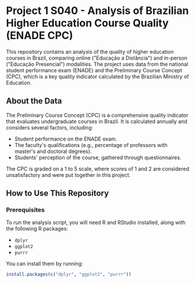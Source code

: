 # Project 1 S040 - Analysis of Brazilian Higher Education Course Quality (ENADE CPC)

This repository contains an analysis of the quality of higher education courses in Brazil, comparing online ("Educação a Distância") and in-person ("Educação Presencial") modalities. The project uses data from the national student performance exam (ENADE) and the Preliminary Course Concept (CPC), which is a key quality indicator calculated by the Brazilian Ministry of Education.

## About the Data
The Preliminary Course Concept (CPC) is a comprehensive quality indicator that evaluates undergraduate courses in Brazil. It is calculated annually and considers several factors, including:
* Student performance on the ENADE exam.
* The faculty's qualifications (e.g., percentage of professors with master's and doctoral degrees).
* Students' perception of the course, gathered through questionnaires.

The CPC is graded on a 1 to 5 scale, where scores of 1 and 2 are considered unsatisfactory and were put together in this project.

## How to Use This Repository

### Prerequisites

To run the analysis script, you will need R and RStudio installed, along with the following R packages:
* `dplyr`
* `ggplot2`
* `purrr`

You can install them by running:
```r
install.packages(c("dplyr", "ggplot2", "purrr"))
